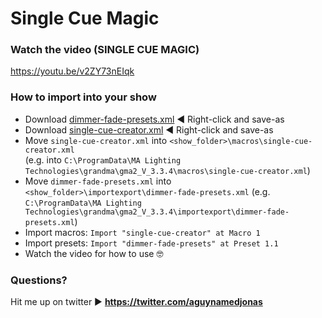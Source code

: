 # Single Cue Magic
### Watch the video (SINGLE CUE MAGIC)
https://youtu.be/v2ZY73nEIqk

### How to import into your show
- Download [dimmer-fade-presets.xml](https://raw.githubusercontent.com/aGuyNamedJonas/grandma2-snippets/master/single-cue-magic/dimmer-fade-presets.xml) ◀ Right-click and save-as
- Download [single-cue-creator.xml](https://raw.githubusercontent.com/aGuyNamedJonas/grandma2-snippets/master/single-cue-magic/single-cue-creator.xml) ◀ Right-click and save-as
- Move `single-cue-creator.xml` into `<show_folder>\macros\single-cue-creator.xml`  
(e.g. into `C:\ProgramData\MA Lighting Technologies\grandma\gma2_V_3.3.4\macros\single-cue-creator.xml`)
- Move `dimmer-fade-presets.xml` into `<show_folder>\importexport\dimmer-fade-presets.xml`
(e.g. `C:\ProgramData\MA Lighting Technologies\grandma\gma2_V_3.3.4\importexport\dimmer-fade-presets.xml`)
- Import macros: `Import "single-cue-creator" at Macro 1`  
- Import presets: `Import "dimmer-fade-presets" at Preset 1.1`
- Watch the video for how to use 🤓

### Questions?
Hit me up on twitter ▶ **https://twitter.com/aguynamedjonas**
